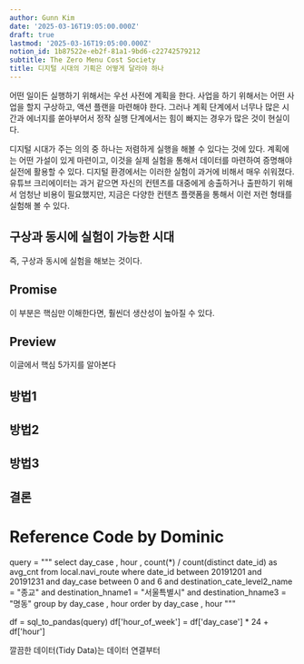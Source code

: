 ```yaml
---
author: Gunn Kim
date: '2025-03-16T19:05:00.000Z'
draft: true
lastmod: '2025-03-16T19:05:00.000Z'
notion_id: 1b87522e-eb2f-81a1-9bd6-c22742579212
subtitle: The Zero Menu Cost Society
title: 디지털 시대의 기획은 어떻게 달라야 하나
---
```


<!--
agree : 글 주제를 찾아서 들어온 방문자의 마음을 동의한다는 느낌을 준다. (유용한 기술이지만, 제대로 사용하는 사람은 드문 것이 현실이다.)
promise : 현재보다 분명히 나아질 수 있는 부분을 알려준다. (핵심만 이해한다면, 검색 상위권에 올릴 수 있다)
preview : 어떤 정보를 얻게되는지 알수 있도록 한다. (이글에서 활용법 5가지를 알아본다)
-->

어떤 일이든 실행하기 위해서는 우선 사전에 계획을 한다. 사업을 하기 위해서는 어떤 사업을 할지 구상하고, 액션 플랜을 마련해야 한다. 그러나 계획 단계에서 너무나 많은 시간과 에너지를 쏟아부어서 정작 실행 단계에서는 힘이 빠지는 경우가 많은 것이 현실이다.

디지털 시대가 주는 의의 중 하나는 저렴하게 실행을 해볼 수 있다는 것에 있다. 계획에는 어떤 가설이 있게 마련이고, 이것을 실제 실험을 통해서 데이터를 마련하여 증명해야 실전에 활용할 수 있다. 디지털 환경에서는 이러한 실험이 과거에 비해서 매우 쉬워졌다. 유튜브 크리에이터는 과거 같으면 자신의 컨텐츠를 대중에게 송출하거나 출판하기 위해서 엄청난 비용이 필요했지만, 지금은 다양한 컨텐츠 플랫폼을 통해서 이런 저런 형태를 실험해 볼 수 있다.

## 구상과 동시에 실험이 가능한 시대 

즉, 구상과 동시에 실험을 해보는 것이다.

## Promise
이 부분은 핵심만 이해한다면, 훨씬더 생산성이 높아질 수 있다.

## Preview
이글에서 핵심 5가지를 알아본다

## 방법1

## 방법2

## 방법3

## 결론

# Reference Code by Dominic

query = """
select
    day_case
    , hour
    , count(*) / count(distinct date_id) as avg_cnt
from
    local.navi_route
where
    date_id between 20191201 and 20191231
    and day_case between 0 and 6
    and destination_cate_level2_name = "종교"
    and destination_hname1 = "서울특별시"
    and destination_hname3 = "명동"
group by
    day_case
    , hour
order by
    day_case
    , hour
"""

df = sql_to_pandas(query)
df['hour_of_week'] = df['day_case'] * 24 + df['hour']


깔끔한 데이터(Tidy Data)는 데이터 연결부터

```



